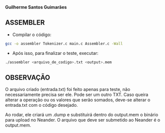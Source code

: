 **Guilherme Santos Guimarães**

## **ASSEMBLER**

- Compilar o código:
```sh
gcc -o assembler Tokenizer.c main.c Assembler.c -Wall
```
- Após isso, para finalizar o teste, executar:
```sh
./assembler <arquivo_de_codigo>.txt <output>.mem
```
## **OBSERVAÇÃO**
O arquivo criado  (entrada.txt) foi feito apenas para teste, não necessariamente precisa ser ele. Pode ser um outro TXT.
Caso queira alterar a operação ou os valores que serão somados, deve-se alterar o entrada.txt com o código desejado.

Ao rodar, ele criará um .dump e substituirá dentro do output.mem o binário para upload no Neander.
O arquivo que deve ser submetido ao Neander é o output.mem.

